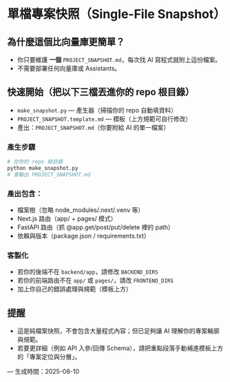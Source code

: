 # 單檔專案快照（Single-File Snapshot）

## 為什麼這個比向量庫更簡單？
- 你只要維護 **一個** `PROJECT_SNAPSHOT.md`，每次找 AI 寫程式就附上這份檔案。
- 不需要部署任何向量庫或 Assistants。

## 快速開始（把以下三檔丟進你的 repo 根目錄）
- `make_snapshot.py` — 產生器（掃描你的 repo 自動填資料）
- `PROJECT_SNAPSHOT.template.md` — 模板（上方規範可自行修改）
- 產出：`PROJECT_SNAPSHOT.md`（你要附給 AI 的單一檔案）

### 產生步驟
```bash
# 在你的 repo 根目錄
python make_snapshot.py
# 會輸出 PROJECT_SNAPSHOT.md
```

### 產出包含：
- 檔案樹（忽略 node_modules/.next/.venv 等）
- Next.js 路由（app/ + pages/ 模式）
- FastAPI 路由（抓 @app.get/post/put/delete 裡的 path）
- 依賴與版本（package.json / requirements.txt）

### 客製化
- 若你的後端不在 `backend/app`，請修改 `BACKEND_DIRS`
- 若你的前端路由不在 `app/` 或 `pages/`，請改 `FRONTEND_DIRS`
- 加上你自己的錯誤處理與規範（模板上方）

## 提醒
- 這是純檔案快照，不會包含大量程式內容；但已足夠讓 AI 理解你的專案輪廓與規範。
- 若要更詳細（例如 API 入參/回傳 Schema），請把重點段落手動補進模板上方的「專案定位與分層」。

— 生成時間：2025-08-10
